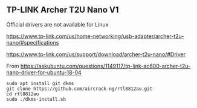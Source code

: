 


TP-LINK Archer T2U Nano V1
--------------------------------------------------------------------------------

Official drivers are not available for Linux

https://www.tp-link.com/us/home-networking/usb-adapter/archer-t2u-nano/#specifications

https://www.tp-link.com/us/support/download/archer-t2u-nano/#Driver




From
https://askubuntu.com/questions/1149117/tp-link-ac600-archer-t2u-nano-driver-for-ubuntu-18-04

    sudo apt install git dkms
    git clone https://github.com/aircrack-ng/rtl8812au.git
    cd rtl8812au
    sudo ./dkms-install.sh

